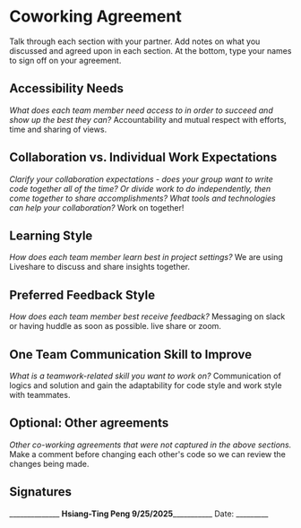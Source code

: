 # Coworking Agreement

Talk through each section with your partner. Add notes on what you discussed and agreed upon in each section. At the bottom, type your names to sign off on your agreement.

## Accessibility Needs
*What does each team member need access to in order to succeed and show up the best they can?*
Accountability and mutual respect with efforts, time and sharing of views.

## Collaboration vs. Individual Work Expectations
*Clarify your collaboration expectations - does your group want to write code together all of the time? Or divide work to do independently, then come together to share accomplishments? What tools and technologies can help your collaboration?*
Work on together!

## Learning Style
*How does each team member learn best in project settings?*
We are using Liveshare to discuss and share insights together.

## Preferred Feedback Style
*How does each team member best receive feedback?*
Messaging on slack or having huddle as soon as possible. live share or zoom.

## One Team Communication Skill to Improve
*What is a teamwork-related skill you want to work on?*
Communication of logics and solution and gain the adaptability for code style and work style with teammates.

## Optional: Other agreements
*Other co-working agreements that were not captured in the above sections.*
Make a comment before changing each other's code so we can review the changes being made.

## Signatures
______________ __Hsiang-Ting Peng 9/25/2025_____________
Date: _________
